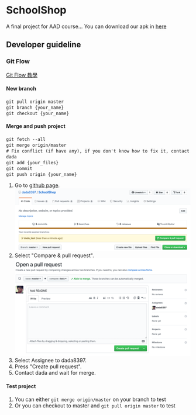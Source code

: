 # SchoolShop

A final project for AAD course...
You can download our apk in [here](https://github.com/dada8397/SchoolShop/releases)

## Developer guideline

### Git Flow

[Git Flow 教學](https://ihower.tw/blog/archives/5140)

#### New branch

```
git pull origin master
git branch {your_name}
git checkout {your_name}
```

#### Merge and push project

```
git fetch --all
git merge origin/master
# Fix conflict (if have any), if you don't know how to fix it, contact dada
git add {your_files}
git commit
git push origin {your_name}
```
1. Go to [github page](https://github.com/dada8397/SchoolShop).
![Github Page](./Screenshots/01.png)
2. Select "Compare & pull request".
![Github Page](./Screenshots/02.png)
3. Select Assignee to dada8397.
4. Press "Create pull request".
5. Contact dada and wait for merge.

#### Test project

1. You can either `git merge origin/master` on your branch to test
2. Or you can checkout to master and `git pull origin master` to test
